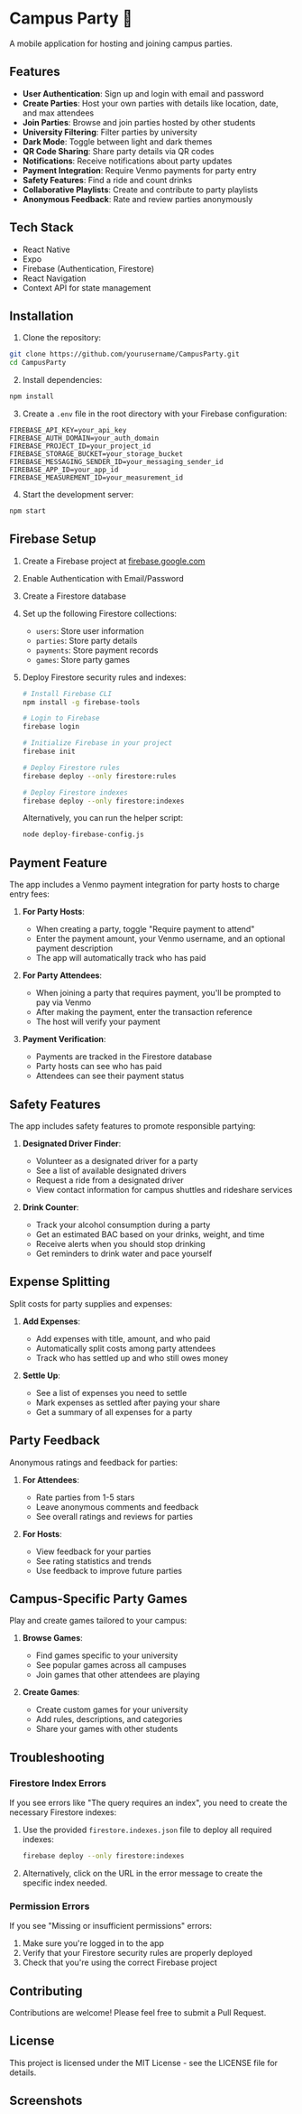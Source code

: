 # Campus Party 🎉

A mobile application for hosting and joining campus parties.

## Features

- **User Authentication**: Sign up and login with email and password
- **Create Parties**: Host your own parties with details like location, date, and max attendees
- **Join Parties**: Browse and join parties hosted by other students
- **University Filtering**: Filter parties by university
- **Dark Mode**: Toggle between light and dark themes
- **QR Code Sharing**: Share party details via QR codes
- **Notifications**: Receive notifications about party updates
- **Payment Integration**: Require Venmo payments for party entry
- **Safety Features**: Find a ride and count drinks
- **Collaborative Playlists**: Create and contribute to party playlists
- **Anonymous Feedback**: Rate and review parties anonymously

## Tech Stack

- React Native
- Expo
- Firebase (Authentication, Firestore)
- React Navigation
- Context API for state management

## Installation

1. Clone the repository:
```bash
git clone https://github.com/yourusername/CampusParty.git
cd CampusParty
```

2. Install dependencies:
```bash
npm install
```

3. Create a `.env` file in the root directory with your Firebase configuration:
```
FIREBASE_API_KEY=your_api_key
FIREBASE_AUTH_DOMAIN=your_auth_domain
FIREBASE_PROJECT_ID=your_project_id
FIREBASE_STORAGE_BUCKET=your_storage_bucket
FIREBASE_MESSAGING_SENDER_ID=your_messaging_sender_id
FIREBASE_APP_ID=your_app_id
FIREBASE_MEASUREMENT_ID=your_measurement_id
```

4. Start the development server:
```bash
npm start
```

## Firebase Setup

1. Create a Firebase project at [firebase.google.com](https://firebase.google.com)
2. Enable Authentication with Email/Password
3. Create a Firestore database
4. Set up the following Firestore collections:
   - `users`: Store user information
   - `parties`: Store party details
   - `payments`: Store payment records
   - `games`: Store party games
5. Deploy Firestore security rules and indexes:

   ```bash
   # Install Firebase CLI
   npm install -g firebase-tools
   
   # Login to Firebase
   firebase login
   
   # Initialize Firebase in your project
   firebase init
   
   # Deploy Firestore rules
   firebase deploy --only firestore:rules
   
   # Deploy Firestore indexes
   firebase deploy --only firestore:indexes
   ```

   Alternatively, you can run the helper script:
   ```bash
   node deploy-firebase-config.js
   ```

## Payment Feature

The app includes a Venmo payment integration for party hosts to charge entry fees:

1. **For Party Hosts**:
   - When creating a party, toggle "Require payment to attend"
   - Enter the payment amount, your Venmo username, and an optional payment description
   - The app will automatically track who has paid

2. **For Party Attendees**:
   - When joining a party that requires payment, you'll be prompted to pay via Venmo
   - After making the payment, enter the transaction reference
   - The host will verify your payment

3. **Payment Verification**:
   - Payments are tracked in the Firestore database
   - Party hosts can see who has paid
   - Attendees can see their payment status

## Safety Features

The app includes safety features to promote responsible partying:

1. **Designated Driver Finder**:
   - Volunteer as a designated driver for a party
   - See a list of available designated drivers
   - Request a ride from a designated driver
   - View contact information for campus shuttles and rideshare services

2. **Drink Counter**:
   - Track your alcohol consumption during a party
   - Get an estimated BAC based on your drinks, weight, and time
   - Receive alerts when you should stop drinking
   - Get reminders to drink water and pace yourself

## Expense Splitting

Split costs for party supplies and expenses:

1. **Add Expenses**:
   - Add expenses with title, amount, and who paid
   - Automatically split costs among party attendees
   - Track who has settled up and who still owes money

2. **Settle Up**:
   - See a list of expenses you need to settle
   - Mark expenses as settled after paying your share
   - Get a summary of all expenses for a party

## Party Feedback

Anonymous ratings and feedback for parties:

1. **For Attendees**:
   - Rate parties from 1-5 stars
   - Leave anonymous comments and feedback
   - See overall ratings and reviews for parties

2. **For Hosts**:
   - View feedback for your parties
   - See rating statistics and trends
   - Use feedback to improve future parties

## Campus-Specific Party Games

Play and create games tailored to your campus:

1. **Browse Games**:
   - Find games specific to your university
   - See popular games across all campuses
   - Join games that other attendees are playing

2. **Create Games**:
   - Create custom games for your university
   - Add rules, descriptions, and categories
   - Share your games with other students

## Troubleshooting

### Firestore Index Errors

If you see errors like "The query requires an index", you need to create the necessary Firestore indexes:

1. Use the provided `firestore.indexes.json` file to deploy all required indexes:
   ```bash
   firebase deploy --only firestore:indexes
   ```

2. Alternatively, click on the URL in the error message to create the specific index needed.

### Permission Errors

If you see "Missing or insufficient permissions" errors:

1. Make sure you're logged in to the app
2. Verify that your Firestore security rules are properly deployed
3. Check that you're using the correct Firebase project

## Contributing

Contributions are welcome! Please feel free to submit a Pull Request.

## License

This project is licensed under the MIT License - see the LICENSE file for details.

## Screenshots

